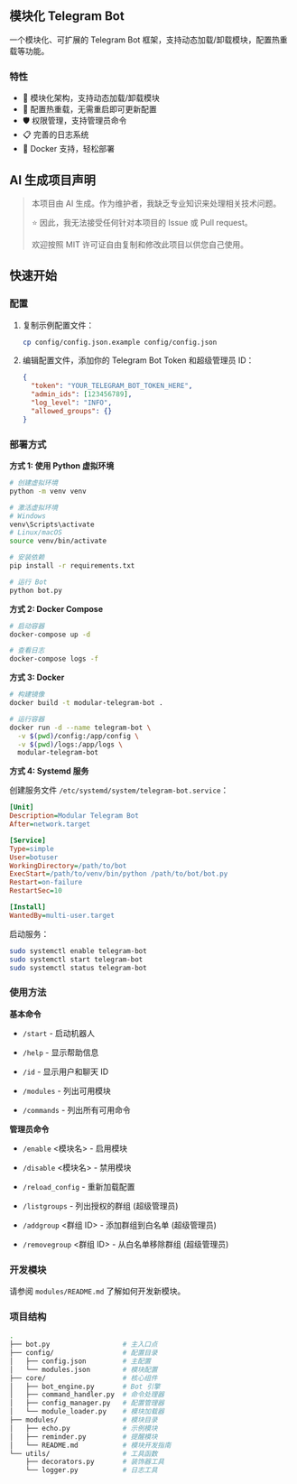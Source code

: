 ## 模块化 Telegram Bot

一个模块化、可扩展的 Telegram Bot 框架，支持动态加载/卸载模块，配置热重载等功能。

### 特性

- 🧩 模块化架构，支持动态加载/卸载模块
- 🔄 配置热重载，无需重启即可更新配置
- 🛡️ 权限管理，支持管理员命令
- 📋 完善的日志系统
- 🐳 Docker 支持，轻松部署

## AI 生成项目声明

> 本项目由 AI 生成。作为维护者，我缺乏专业知识来处理相关技术问题。
>
> ⭐ 因此，我无法接受任何针对本项目的 Issue 或 Pull request。
>
> 欢迎按照 MIT 许可证自由复制和修改此项目以供您自己使用。

## 快速开始

### 配置

1. 复制示例配置文件：

   ```bash
   cp config/config.json.example config/config.json
   ```

2. 编辑配置文件，添加你的 Telegram Bot Token 和超级管理员 ID：

   ```json
   {
     "token": "YOUR_TELEGRAM_BOT_TOKEN_HERE",
     "admin_ids": [123456789],
     "log_level": "INFO",
     "allowed_groups": {}
   }
   ```

### 部署方式

**方式 1: 使用 Python 虚拟环境**

```bash
# 创建虚拟环境
python -m venv venv

# 激活虚拟环境
# Windows
venv\Scripts\activate
# Linux/macOS
source venv/bin/activate

# 安装依赖
pip install -r requirements.txt

# 运行 Bot
python bot.py
```

**方式 2: Docker Compose**

```bash
# 启动容器
docker-compose up -d

# 查看日志
docker-compose logs -f
```

**方式 3: Docker**

```bash
# 构建镜像
docker build -t modular-telegram-bot .

# 运行容器
docker run -d --name telegram-bot \
  -v $(pwd)/config:/app/config \
  -v $(pwd)/logs:/app/logs \
  modular-telegram-bot
```

**方式 4: Systemd 服务**

创建服务文件 `/etc/systemd/system/telegram-bot.service`：

```ini
[Unit]
Description=Modular Telegram Bot
After=network.target

[Service]
Type=simple
User=botuser
WorkingDirectory=/path/to/bot
ExecStart=/path/to/venv/bin/python /path/to/bot/bot.py
Restart=on-failure
RestartSec=10

[Install]
WantedBy=multi-user.target
```

启动服务：

```bash
sudo systemctl enable telegram-bot
sudo systemctl start telegram-bot
sudo systemctl status telegram-bot
```

### 使用方法

**基本命令**

- `/start` - 启动机器人

- `/help` - 显示帮助信息

- `/id` - 显示用户和聊天 ID

- `/modules` - 列出可用模块

- `/commands` - 列出所有可用命令

**管理员命令**

- `/enable` <模块名> - 启用模块

- `/disable` <模块名> - 禁用模块

- `/reload_config` - 重新加载配置

- `/listgroups` - 列出授权的群组 (超级管理员)

- `/addgroup` <群组 ID> - 添加群组到白名单 (超级管理员)

- `/removegroup` <群组 ID> - 从白名单移除群组 (超级管理员)

### 开发模块

请参阅 `modules/README.md` 了解如何开发新模块。

### 项目结构

```bash
.
├── bot.py                  # 主入口点
├── config/                 # 配置目录
│   ├── config.json         # 主配置
│   └── modules.json        # 模块配置
├── core/                   # 核心组件
│   ├── bot_engine.py       # Bot 引擎
│   ├── command_handler.py  # 命令处理器
│   ├── config_manager.py   # 配置管理器
│   └── module_loader.py    # 模块加载器
├── modules/                # 模块目录
│   ├── echo.py             # 示例模块
│   ├── reminder.py         # 提醒模块
│   └── README.md           # 模块开发指南
└── utils/                  # 工具函数
    ├── decorators.py       # 装饰器工具
    └── logger.py           # 日志工具
```
